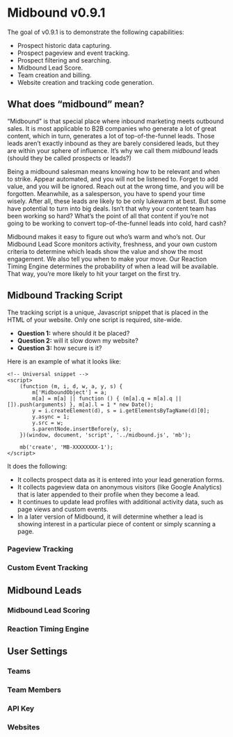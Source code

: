 # Midbound v0.9.1
The goal of v0.9.1 is to demonstrate the following capabilities:  
* Prospect historic data capturing. 
* Prospect pageview and event tracking.
* Prospect filtering and searching. 
* Midbound Lead Score. 
* Team creation and billing. 
* Website creation and tracking code generation.

## What does “midbound” mean? 
“Midbound” is that special place where inbound marketing meets outbound sales. It is most applicable to B2B companies who generate a lot of great content, which in turn, generates a lot of top-of-the-funnel leads. Those leads aren’t exactly inbound as they are barely considered leads, but they are within your sphere of influence. It’s why we call them *midbound* leads (should they be called prospects or leads?)

Being a midbound salesman means knowing how to be relevant and when to strike. Appear automated, and you will not be listened to. Forget to add value, and you will be ignored. Reach out at the wrong time, and you will be forgotten. Meanwhile, as a salesperson, you have to spend your time wisely. After all, these leads are likely to be only lukewarm at best. But some have potential to turn into big deals. Isn’t that why your content team has been working so hard? What’s the point of all that content if you’re not going to be working to convert top-of-the-funnel leads into cold, hard cash? 

Midbound makes it easy to figure out who’s warm and who’s not. Our Midbound Lead Score monitors activity, freshness, and your own custom criteria to determine which leads show the value and show the most engagement. We also tell you when to make your move. Our Reaction Timing Engine determines the probability of when a lead will be available. That way, you’re more likely to hit your target on the first try. 

## Midbound Tracking Script
The tracking script is a unique, Javascript snippet that is placed in the HTML of your website. Only one script is required, site-wide. 

* **Question 1:** where should it be placed?
* **Question 2:** will it slow down my website?
* **Question 3:** how secure is it?

Here is an example of what it looks like: 

```markup
<!-- Universal snippet -->
<script>
    (function (m, i, d, w, a, y, s) {
        m['MidboundObject'] = a;
        m[a] = m[a] || function () { (m[a].q = m[a].q || []).push(arguments) }, m[a].l = 1 * new Date();
        y = i.createElement(d), s = i.getElementsByTagName(d)[0];
        y.async = 1;
        y.src = w;
        s.parentNode.insertBefore(y, s);
    })(window, document, 'script', '../midbound.js', 'mb');

    mb('create', 'MB-XXXXXXXX-1');
</script>
```

It does the following: 
* It collects prospect data as it is entered into your lead generation forms. 
* It collects pageview data on anonymous visitors (like Google Analytics) that is later appended to their profile when they become a lead. 
* It continues to update lead profiles with additional activity data, such as page views and custom events.
* In a later version of Midbound, it will determine whether a lead is showing interest in a particular piece of content or simply scanning a page. 

### Pageview Tracking
### Custom Event Tracking

## Midbound Leads
### Midbound Lead Scoring
### Reaction Timing Engine

## User Settings
### Teams
### Team Members
### API Key
### Websites



